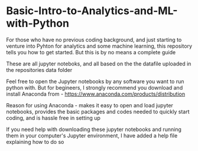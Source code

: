 # Basic-Intro-to-Analytics-and-ML-with-Python
For those who have no previous coding background, and just starting to venture into Pyhton for analytics and some machine learning, this repository tells you how to get started. But this is by no means a complete guide

These are all jupyter noteboks, and all based on the the datafile uploaded in the repositories data folder

Feel free to open the Jupyter notebooks by any software you want to run python with. But for begineers, I strongly recommend you download and install Anaconda from - https://www.anaconda.com/products/distribution

Reason for using Anaconda - makes it easy to open and load jupyter notebooks, provides the basic packages and codes needed to quickly start coding, and is hassle free in setting up

If you need help with downloading these jupyter notebooks and running them in your computer's Jupyter environment, I have added a help file explaining how to do so
